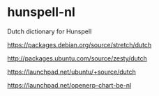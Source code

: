 # hunspell-nl
Dutch dictionary for Hunspell

https://packages.debian.org/source/stretch/dutch

http://packages.ubuntu.com/source/zesty/dutch

https://launchpad.net/ubuntu/+source/dutch

https://launchpad.net/openerp-chart-be-nl
